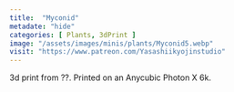 ```yaml
---
title:  "Myconid"
metadate: "hide"
categories: [ Plants, 3dPrint ]
image: "/assets/images/minis/plants/Myconid5.webp"
visit: "https://www.patreon.com/Yasashiikyojinstudio"
---
```

3d print from ??. 
Printed on an Anycubic Photon X 6k.